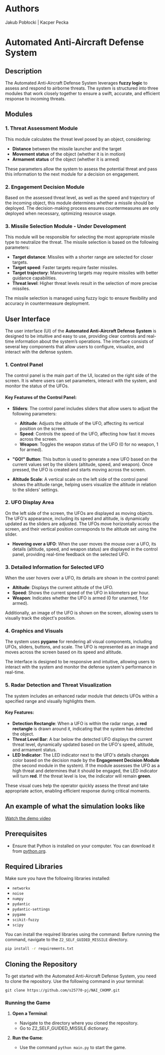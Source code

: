 # Authors 
Jakub Pobłocki |  Kacper Pecka

# Automated Anti-Aircraft Defense System

## Description
The Automated Anti-Aircraft Defense System leverages **fuzzy logic** to assess and respond to airborne threats. The system is structured into three modules that work closely together to ensure a swift, accurate, and efficient response to incoming threats.

## Modules

### 1. Threat Assessment Module
This module calculates the threat level posed by an object, considering:
- **Distance** between the missile launcher and the target
- **Movement status** of the object (whether it is in motion)
- **Armament status** of the object (whether it is armed)

These parameters allow the system to assess the potential threat and pass this information to the next module for a decision on engagement.

### 2. Engagement Decision Module
Based on the assessed threat level, as well as the speed and trajectory of the incoming object, this module determines whether a missile should be deployed. The decision-making process ensures countermeasures are only deployed when necessary, optimizing resource usage.

### 3. Missile Selection Module - **Under Development**
This module will be responsible for selecting the most appropriate missile type to neutralize the threat. The missile selection is based on the following parameters:
- **Target distance**: Missiles with a shorter range are selected for closer targets.
- **Target speed**: Faster targets require faster missiles.
- **Target trajectory**: Maneuvering targets may require missiles with better guidance capabilities.
- **Threat level**: Higher threat levels result in the selection of more precise missiles.

The missile selection is managed using fuzzy logic to ensure flexibility and accuracy in countermeasure deployment.

## User Interface

The user interface (UI) of the **Automated Anti-Aircraft Defense System** is designed to be intuitive and easy to use, providing clear controls and real-time information about the system’s operations. The interface consists of several key components that allow users to configure, visualize, and interact with the defense system.

### 1. **Control Panel**
The control panel is the main part of the UI, located on the right side of the screen. It is where users can set parameters, interact with the system, and monitor the status of the UFOs.

#### Key Features of the Control Panel:
- **Sliders**: The control panel includes sliders that allow users to adjust the following parameters:
  - **Altitude**: Adjusts the altitude of the UFO, affecting its vertical position on the screen.
  - **Speed**: Controls the speed of the UFO, affecting how fast it moves across the screen.
  - **Weapon**: Toggles the weapon status of the UFO (0 for no weapon, 1 for armed).

- **"GO!" Button**: This button is used to generate a new UFO based on the current values set by the sliders (altitude, speed, and weapon). Once pressed, the UFO is created and starts moving across the screen.

- **Altitude Scale**: A vertical scale on the left side of the control panel shows the altitude range, helping users visualize the altitude in relation to the sliders' settings.

### 2. **UFO Display Area**
On the left side of the screen, the UFOs are displayed as moving objects. The UFO's appearance, including its speed and altitude, is dynamically updated as the sliders are adjusted. The UFOs move horizontally across the screen, and their vertical position corresponds to the altitude set using the slider.

- **Hovering over a UFO**: When the user moves the mouse over a UFO, its details (altitude, speed, and weapon status) are displayed in the control panel, providing real-time feedback on the selected UFO.

### 3. **Detailed Information for Selected UFO**
When the user hovers over a UFO, its details are shown in the control panel:
- **Altitude**: Displays the current altitude of the UFO.
- **Speed**: Shows the current speed of the UFO in kilometers per hour.
- **Weapon**: Indicates whether the UFO is armed (0 for unarmed, 1 for armed).

Additionally, an image of the UFO is shown on the screen, allowing users to visually track the object's position.

### 4. **Graphics and Visuals**
The system uses **pygame** for rendering all visual components, including UFOs, sliders, buttons, and scale. The UFO is represented as an image and moves across the screen based on its speed and altitude.

The interface is designed to be responsive and intuitive, allowing users to interact with the system and monitor the defense system's performance in real-time.

### 5. **Radar Detection and Threat Visualization**
The system includes an enhanced radar module that detects UFOs within a specified range and visually highlights them.

#### Key Features:
- **Detection Rectangle**: When a UFO is within the radar range, a **red rectangle** is drawn around it, indicating that the system has detected the object.
- **Threat Level Bar**: A bar below the detected UFO displays the current threat level, dynamically updated based on the UFO's speed, altitude, and armament status.
- **LED Indicator**: The LED indicator next to the UFO's details changes color based on the decision made by the **Engagement Decision Module** (the second module in the system). If the module assesses the UFO as a high threat and determines that it should be engaged, the LED indicator will turn **red**. If the threat level is low, the indicator will remain **green**.

These visual cues help the operator quickly assess the threat and take appropriate action, enabling efficient response during critical moments.

## An example of what the simulation looks like
[Watch the demo video](https://youtu.be/cHLMgfb8OpE)

## Prerequisites
- Ensure that Python is installed on your computer. You can download it from [python.org](https://www.python.org/downloads/).

## Required Libraries
Make sure you have the following libraries installed:

- `networkx`
- `noise`
- `numpy`
- `pydantic`
- `pydantic-settings`
- `pygame`
- `scikit-fuzzy`
- `scipy`

You can install the required libraries using the command:
Before running the command, navigate to the `Z2_SELF_GUIDED_MISSILE` directory.

```bash
pip install -r requirements.txt
```


## Cloning the Repository
To get started with the Automated Anti-Aircraft Defense System, you need to clone the repository. Use the following command in your terminal:

```git clone https://github.com/s25770-pj/NAI_CHOMP.git```

### Running the Game
1. **Open a Terminal**:
   - Navigate to the directory where you cloned the repository.
   - Go to Z2_SELF_GUIDED_MISSILE dictionary.

2. **Run the Game**:
   - Use the command `python main.py` to start the game.

